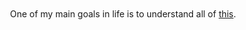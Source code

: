 
<br/>
<br/>
<br/>
<br/>

<p align="center">
  One of my main goals in life is to understand all of <a href="https://www.amazon.com/Cellular-Automata-Hyperbolic-Spaces-Theory/dp/1933153040">this</a>.
</p>

<br/>
<br/>
<br/>
<br/>
